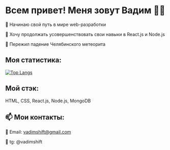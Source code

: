 # Всем привет! Меня зовут Вадим :raising_hand_man:

:small_blue_diamond: Начинаю свой путь в мире web-разработки

:small_blue_diamond: Хочу продолжать усовершенствовать свои навыки в React.js и Node.js

:small_blue_diamond: Пережил падение Челябинского метеорита

## Моя статистика:

[![Top Langs](https://github-readme-stats.vercel.app/api/top-langs/?username=vadimshift&langs_count=8)](https://github.com/vadimshift/github-readme-stats)

## Мой стэк: 
HTML, CSS, React.js, Node.js, MongoDB


## :mailbox: Мои контакты:

:small_orange_diamond: Email: vadimshift@gmail.com

:small_orange_diamond: tg: @vadimshift
